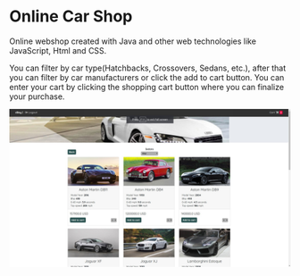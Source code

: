 # Online Car Shop

Online webshop created with Java and other web technologies like JavaScript, Html and CSS.

You can filter by car type(Hatchbacks, Crossovers, Sedans, etc.), after that you can filter by car manufacturers or click the add to cart button. You can enter your cart by clicking the shopping cart button where you can finalize your purchase.

![Shop preview](carshop.jpg)
